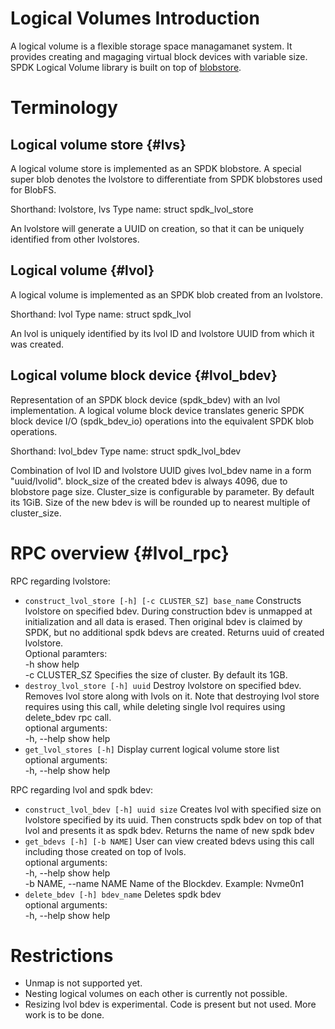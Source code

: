 # Logical Volumes Introduction

A logical volume is a flexible storage space managamanet system. It provides creating and magaging virtual block devices with variable size. SPDK Logical Volume library is built on top of [blobstore](http://www.spdk.io/doc/blob.md).

# Terminology

## Logical volume store {#lvs}

A logical volume store is implemented as an SPDK blobstore. A special super blob denotes the lvolstore to differentiate from SPDK blobstores used for BlobFS.

Shorthand:  lvolstore, lvs
Type name:  struct spdk_lvol_store

An lvolstore will generate a UUID on creation, so that it can be uniquely identified from
other lvolstores.

## Logical volume {#lvol}

A logical volume is implemented as an SPDK blob created from an lvolstore.

Shorthand: lvol
Type name: struct spdk_lvol

An lvol is uniquely identified by its lvol ID and lvolstore UUID from which it was created.

## Logical volume block device {#lvol_bdev}

Representation of an SPDK block device (spdk_bdev) with an lvol implementation.
A logical volume block device translates generic SPDK block device I/O (spdk_bdev_io) operations into the equivalent SPDK blob operations.

Shorthand: lvol_bdev
Type name: struct spdk_lvol_bdev

Combination of lvol ID and lvolstore UUID gives lvol_bdev name in a form "uuid/lvolid". block_size of the created bdev is always 4096, due to blobstore page size. Cluster_size is configurable by parameter. By default its 1GiB.
Size of the new bdev is will be rounded up to nearest multiple of cluster_size.

# RPC overview {#lvol_rpc}

RPC regarding lvolstore:

- `construct_lvol_store [-h] [-c CLUSTER_SZ] base_name`
    Constructs lvolstore on specified bdev. During construction bdev is unmapped at initialization and all data is erased. Then original bdev is claimed by SPDK, but no additional spdk bdevs are created.
    Returns uuid of created lvolstore.  
    Optional paramters:  
    -h show help  
    -c CLUSTER_SZ Specifies the size of cluster. By default its 1GB.  
- `destroy_lvol_store [-h] uuid`
    Destroy lvolstore on specified bdev. Removes lvol store along with lvols on it. Note that destroying lvol store requires using this call, while deleting single lvol requires using delete_bdev rpc call.  
    optional arguments:  
    -h, --help  show help  
- `get_lvol_stores [-h]`
    Display current logical volume store list  
    optional arguments:  
    -h, --help  show help  

RPC regarding lvol and spdk bdev:

- `construct_lvol_bdev [-h] uuid size`
    Creates lvol with specified size on lvolstore specified by its uuid. Then constructs spdk bdev on top of that lvol and presents it as spdk bdev.
    Returns the name of new spdk bdev
- `get_bdevs [-h] [-b NAME]`
    User can view created bdevs using this call including those created on top of lvols.  
    optional arguments:  
    -h, --help  show help  
    -b NAME, --name NAME  Name of the Blockdev. Example: Nvme0n1
- `delete_bdev [-h] bdev_name`
    Deletes spdk bdev  
    optional arguments:  
    -h, --help  show help  

# Restrictions

- Unmap is not supported yet.
- Nesting logical volumes on each other is currently not possible.
- Resizing lvol bdev is experimental. Code is present but not used.
  More work is to be done.
